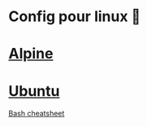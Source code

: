 # Config pour linux 🐧

# [Alpine](alpine/Readme.md)

# [Ubuntu](ubuntu/Readme.md)

[Bash cheatsheet](./bash_cheatsheet.md)